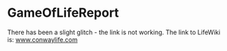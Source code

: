 # GameOfLifeReport
There has been a slight glitch - the link is not working.
The link to LifeWiki is:
www.conwaylife.com
